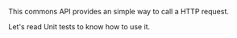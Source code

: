 This commons API provides an simple way to call a HTTP request.

Let's read Unit tests to know how to use it.
